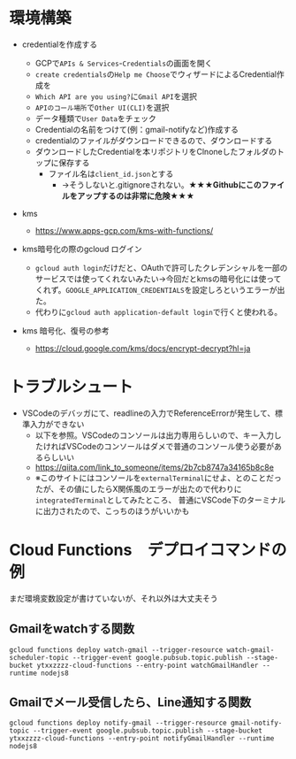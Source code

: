 # 環境構築
- credentialを作成する
  - GCPで`APIs & Services`-`Credentials`の画面を開く
  - `create credentials`の`Help me Choose`でウィザードによるCredential作成を
  - `Which API are you using?`に`Gmail API`を選択
  - `APIのコール場所`で`Other UI(CLI)`を選択
  - データ種類で`User Data`をチェック
  - Credentialの名前をつけて(例：gmail-notifyなど)作成する
  - credentialのファイルがダウンロードできるので、ダウンロードする
  - ダウンロードしたCredentialを本リポジトリをClnoneしたフォルダのトップに保存する
    - ファイル名は`client_id.json`とする
      - →そうしないと.gitignoreされない。**★★★Githubにこのファイルをアップするのは非常に危険★★★**
- kms
  - https://www.apps-gcp.com/kms-with-functions/

- kms暗号化の際のgcloud ログイン
  - `gcloud auth login`だけだと、OAuthで許可したクレデンシャルを一部のサービスでは使ってくれないみたい→今回だとkmsの暗号化には使ってくれず。`GOOGLE_APPLICATION_CREDENTIALS`を設定しろというエラーが出た。
  - 代わりに`gcloud auth application-default login`で行くと使われる。

- kms 暗号化、復号の参考
  - https://cloud.google.com/kms/docs/encrypt-decrypt?hl=ja

# トラブルシュート
- VSCodeのデバッガにて、readlineの入力でReferenceErrorが発生して、標準入力ができない
  - 以下を参照。VSCodeのコンソールは出力専用らしいので、キー入力したければVSCodeのコンソールはダメで普通のコンソール使う必要があるらしいい
  - https://qiita.com/link_to_someone/items/2b7cb8747a34165b8c8e
  - ※このサイトにはコンソールを`externalTerminal`にせよ、とのことだったが、その値にしたらX関係風のエラーが出たので代わりに`integratedTerminal`としてみたところ、
  普通にVSCode下のターミナルに出力されたので、こっちのほうがいいかも

# Cloud Functions　デプロイコマンドの例
まだ環境変数設定が書けていないが、それ以外は大丈夫そう
## Gmailをwatchする関数
```
gcloud functions deploy watch-gmail --trigger-resource watch-gmail-scheduler-topic --trigger-event google.pubsub.topic.publish --stage-bucket ytxxzzzz-cloud-functions --entry-point watchGmailHandler --runtime nodejs8
```

## Gmailでメール受信したら、Line通知する関数
```
gcloud functions deploy notify-gmail --trigger-resource gmail-notify-topic --trigger-event google.pubsub.topic.publish --stage-bucket ytxxzzzz-cloud-functions --entry-point notifyGmailHandler --runtime nodejs8
```
